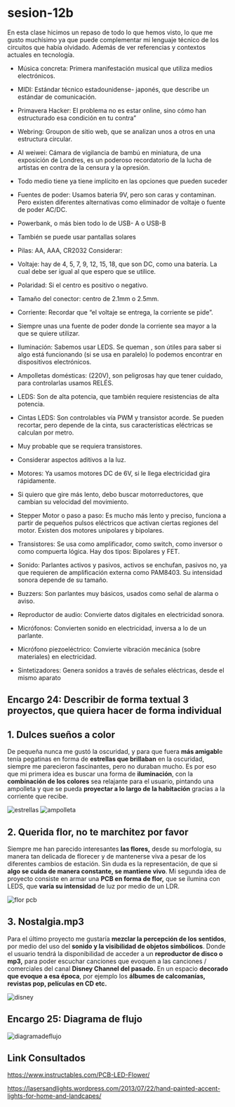 # sesion-12b

 En esta clase hicimos un repaso de todo lo que hemos visto, lo que me gusto muchísimo ya que puede complementar mi lenguaje técnico de los circuitos que había olvidado. Además de ver referencias y contextos actuales en tecnología.  

- Música concreta: Primera manifestación musical que utiliza medios electrónicos.
  
- MIDI: Estándar técnico estadounidense- japonés, que describe un estándar de comunicación.
- Primavera Hacker: El problema no es estar online, sino cómo han estructurado esa condición en tu contra”
- Webring: Groupon de sitio web, que se analizan unos a otros en una estructura circular.
- AI weiwei: Cámara de vigilancia de bambú en miniatura, de una exposición de Londres, es un poderoso recordatorio de la lucha de artistas en contra de la censura y la opresión.
- Todo medio tiene ya tiene implícito en las opciones que pueden suceder
- Fuentes de poder: Usamos bateria 9V, pero son caras y contaminan. Pero existen diferentes alternativas como eliminador de voltaje o fuente de poder AC/DC.
- Powerbank, o más bien todo lo de USB- A o USB-B
- También se puede usar pantallas solares
- Pilas: AA, AAA, CR2032
Considerar:
- Voltaje: hay de 4, 5, 7, 9, 12, 15, 18, que son DC, como una batería. La cual debe ser igual al que espero que se utilice.
- Polaridad: Si el centro es positivo o negativo.
- Tamaño del conector: centro de 2.1mm o 2.5mm.
- Corriente: Recordar que “el voltaje se entrega, la corriente se pide”.
- Siempre unas una fuente de poder donde la corriente sea mayor a la que se quiere utilizar.
- Iluminación:  Sabemos usar LEDS. Se queman , son útiles para saber si algo está funcionando (si se usa en paralelo) lo podemos encontrar en dispositivos electrónicos.
- Ampolletas domésticas: (220V), son peligrosas hay que tener cuidado, para controlarlas usamos RELÉS.
- LEDS: Son de alta potencia, que también requiere resistencias de alta potencia.
- Cintas LEDS: Son controlables vía PWM y transistor acorde. Se pueden recortar, pero depende de la cinta, sus características eléctricas se calculan por metro.
- Muy probable que se requiera transistores.
- Considerar aspectos aditivos a la luz.
- Motores: Ya usamos motores DC de 6V, si le llega electricidad gira rápidamente.
- Si quiero que gire más lento, debo buscar motorreductores, que cambian su velocidad del movimiento.
- Stepper Motor o paso a paso: Es mucho más lento y preciso, funciona a partir de pequeños pulsos eléctricos que activan ciertas regiones del motor. Existen dos motores unipolares y bipolares.
- Transistores: Se usa como amplificador, como switch, como inversor o como compuerta lógica. Hay dos tipos: Bipolares y FET.
- Sonido: Parlantes activos y pasivos, activos se enchufan, pasivos no, ya que requieren de amplificación externa como PAM8403. Su intensidad sonora depende de su tamaño.
- Buzzers: Son parlantes muy básicos, usados como señal de alarma o aviso.
- Reproductor de audio: Convierte datos digitales en electricidad sonora.
- Micrófonos: Convierten sonido en electricidad, inversa a lo de un parlante.
- Micrófono piezoeléctrico: Convierte vibración mecánica (sobre materiales) en electricidad.
- Sintetizadores: Genera sonidos a través de señales eléctricas, desde el mismo aparato

## Encargo 24: Describir de forma textual 3 proyectos, que quiera hacer de forma individual

## 1. Dulces sueños a color
De pequeña nunca me gustó la oscuridad, y para que fuera **más amigabl**e tenía pegatinas en forma de **estrellas que brillaban** en la oscuridad, siempre me parecieron fascinantes, pero no duraban mucho. Es por eso que mi primera idea es buscar una forma de **iluminación**, con la **combinación de los colores** sea relajante para el usuario, pintando una ampolleta y que se pueda **proyectar a lo largo de la habitación** gracias a la corriente que recibe.

![estrellas](https://github.com/isabellagutierrezm/dis8644-2025-1/blob/main/09-isabellagutierrezm/sesion-12b/archivos/estrellas.jpg)
![ampolleta](https://github.com/isabellagutierrezm/dis8644-2025-1/blob/main/09-isabellagutierrezm/sesion-12b/archivos/ampolleta.jpg)

## 2. Querida flor, no te marchitez por favor
Siempre me han parecido interesantes **las flores,** desde su morfología, su manera tan delicada de florecer y de mantenerse viva a pesar de los diferentes cambios de estación. Sin duda es la representación, de que si **algo se cuida de manera constante, se mantiene vivo**. Mi segunda idea de proyecto consiste en armar una **PCB en forma de flor,** que se ilumina con LEDS, que **varía su intensidad** de luz por medio de un LDR.

![flor pcb](https://github.com/isabellagutierrezm/dis8644-2025-1/blob/main/09-isabellagutierrezm/sesion-12b/archivos/flor%20pcb.jpg)

## 3. Nostalgia.mp3
Para el último proyecto me gustaría **mezclar la percepción de los sentidos**, por medio del uso del **sonido y la visibilidad de objetos simbólicos**. Donde el usuario tendrá la disponibilidad de acceder a un **reproductor de disco o mp3,** para poder escuchar canciones que evoquen a las canciones / comerciales del canal **Disney Channel del pasado.** En un espacio **decorado que evoque a esa época**, por ejemplo los **álbumes de calcomanías, revistas pop, películas en CD etc.**

![disney](https://github.com/user-attachments/assets/44a616d5-12d5-4d03-89da-51eb708c5318)

## Encargo 25: Diagrama de flujo
![diagramadeflujo](https://github.com/isabellagutierrezm/dis8644-2025-1/blob/main/09-isabellagutierrezm/sesion-12b/archivos/diagramadeflujo.png)

## Link Consultados

<https://www.instructables.com/PCB-LED-Flower/>

<https://lasersandlights.wordpress.com/2013/07/22/hand-painted-accent-lights-for-home-and-landcapes/>
